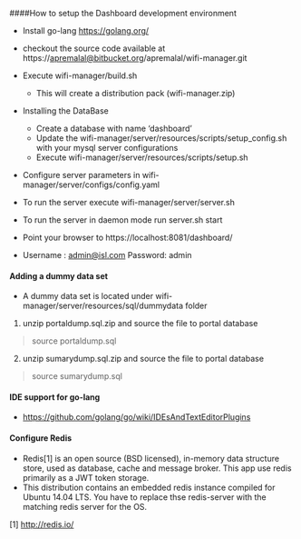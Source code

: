 ####How to setup the  Dashboard development environment

* Install go-lang https://golang.org/
* checkout the source code available at https://apremalal@bitbucket.org/apremalal/wifi-manager.git	
* Execute wifi-manager/build.sh 
    * This will create a distribution pack (wifi-manager.zip)
* Installing the DataBase
    * Create a database with name ‘dashboard’
    * Update the wifi-manager/server/resources/scripts/setup_config.sh with your mysql server configurations
    * Execute wifi-manager/server/resources/scripts/setup.sh
* Configure server parameters in  wifi-manager/server/configs/config.yaml
* To run the server execute wifi-manager/server/server.sh
* To run the server in daemon mode run server.sh start

* Point your browser to https://localhost:8081/dashboard/
* Username : admin@isl.com Password: admin

#### Adding  a dummy data set

* A dummy data set is located under wifi-manager/server/resources/sql/dummydata folder

1. unzip portaldump.sql.zip and source the file to portal database
 > source portaldump.sql
2. unzip sumarydump.sql.zip and source the file to portal database
 > source sumarydump.sql

#### IDE support for go-lang

* https://github.com/golang/go/wiki/IDEsAndTextEditorPlugins

#### Configure Redis
* Redis[1] is an open source (BSD licensed), in-memory data structure store, used as database, cache and message broker. This 
 app use redis primarily as a JWT token storage. 
* This distribution contains an embedded redis instance compiled for Ubuntu 14.04 LTS. You have to replace thse redis-server 
with the matching redis server for the OS.

[1] http://redis.io/
